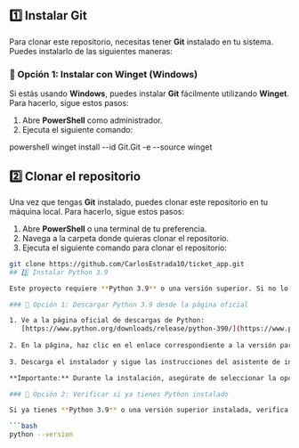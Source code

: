 ## 1️⃣ Instalar Git

Para clonar este repositorio, necesitas tener **Git** instalado en tu sistema. Puedes instalarlo de las siguientes maneras:

### 🔹 Opción 1: Instalar con Winget (Windows)

Si estás usando **Windows**, puedes instalar **Git** fácilmente utilizando **Winget**. Para hacerlo, sigue estos pasos:

1. Abre **PowerShell** como administrador.
2. Ejecuta el siguiente comando:

powershell
winget install --id Git.Git -e --source winget 


## 2️⃣ Clonar el repositorio

Una vez que tengas **Git** instalado, puedes clonar este repositorio en tu máquina local. Para hacerlo, sigue estos pasos:

1. Abre **PowerShell** o una terminal de tu preferencia.
2. Navega a la carpeta donde quieras clonar el repositorio.
3. Ejecuta el siguiente comando para clonar el repositorio:

```bash
git clone https://github.com/CarlosEstrada10/ticket_app.git
## 3️⃣ Instalar Python 3.9

Este proyecto requiere **Python 3.9** o una versión superior. Si no lo tienes instalado, sigue los pasos a continuación para instalarlo.

### 🔹 Opción 1: Descargar Python 3.9 desde la página oficial

1. Ve a la página oficial de descargas de Python:  
   [https://www.python.org/downloads/release/python-390/](https://www.python.org/downloads/release/python-390/)
   
2. En la página, haz clic en el enlace correspondiente a la versión para tu sistema operativo (Windows, macOS, o Linux).
   
3. Descarga el instalador y sigue las instrucciones del asistente de instalación.

**Importante:** Durante la instalación, asegúrate de seleccionar la opción **"Add Python to PATH"**. Esto te permitirá ejecutar Python desde cualquier terminal o PowerShell.

### 🔹 Opción 2: Verificar si ya tienes Python instalado

Si ya tienes **Python 3.9** o una versión superior instalada, verifica la instalación ejecutando el siguiente comando en tu terminal o PowerShell:

```bash
python --version
